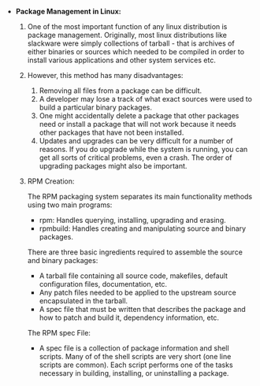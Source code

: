 * **Package Management in Linux:**
    
      
  1. One of the most important function of any linux distribution is package management. Originally, most linux distributions like slackware were simply collections of tarball - 
     that is archives of either binaries or sources which needed to be compiled in order to install various applications and other system services etc.
  2. However, this method has many disadvantages:
  
       1. Removing all files from a package can be difficult.
       2. A developer may lose a track of what exact sources were used to build a particular binary packages.
       3. One might accidentally delete a package that other packages need or install a package that will not work because it needs other packages that have not been installed.
       4. Updates and upgrades can be very difficult for a number of reasons. If you do upgrade while the system is running, you can get all sorts of critical problems, even a crash. The order of upgrading packages might also be important.

  3. RPM Creation:

        The RPM packaging system separates its main functionality methods using two main programs:

        * rpm: Handles querying, installing, upgrading and erasing.
        * rpmbuild: Handles creating and manipulating source and binary packages.

        There are three basic ingredients required to assemble the source and binary packages:

        * A tarball file containing all source code, makefiles, default configuration files, documentation, etc.
        * Any patch files needed to be applied to the upstream source encapsulated in the tarball.
        * A spec file that must be written that describes the package and how to patch and build it, dependency information, etc.

        The RPM spec File:

        * A spec file is a collection of package information and shell scripts. Many of of the shell scripts are very short (one line scripts are common). Each script performs one           of the tasks necessary in building, installing, or uninstalling a package. 


